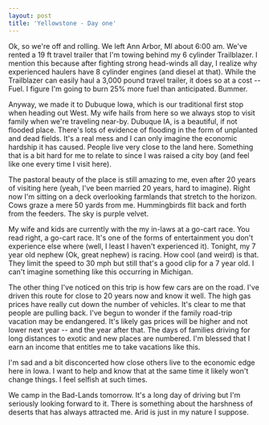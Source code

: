 ```yaml
---
layout: post
title: 'Yellowstone - Day one'
---
```

Ok, so we're off and rolling. We left Ann Arbor, MI about 6:00 am. We've rented a 19 ft travel trailer that I'm towing behind my 6 cylinder Trailblazer. I mention this because after fighting strong head-winds all day, I realize why experienced haulers have 8 cylinder engines (and diesel at that). While the Trailblazer can easily haul a 3,000 pound travel trailer, it does so at a cost -- Fuel. I figure I'm going to burn 25% more fuel than anticipated. Bummer.

Anyway, we made it to Dubuque Iowa, which is our traditional first stop when heading out West. My wife hails from here so we always stop to visit family when we're traveling near-by. Dubuque IA, is a beautiful, if not flooded place. There's lots of evidence of flooding in the form of unplanted and dead fields. It's a real mess and I can only imagine the economic hardship it has caused. People live very close to the land here. Something that is a bit hard for me to relate to since I was raised a city boy (and feel like one every time I visit here).

The pastoral beauty of the place is still amazing to me, even after 20 years of visiting here (yeah, I've been married 20 years, hard to imagine). Right now I'm sitting on a deck overlooking farmlands that stretch to the horizon. Cows graze a mere 50 yards from me. Hummingbirds flit back and forth from the feeders. The sky is purple velvet.

My wife and kids are currently with the my in-laws at a go-cart race. You read right, a go-cart race. It's one of the forms of entertainment you don't experience else where (well, I least I haven't experienced it). Tonight, my 7 year old nephew (Ok, great nephew) is racing. How cool (and weird) is that. They limit the speed to 30 mph but still that's a good clip for a 7 year old. I can't imagine something like this occurring in Michigan.

The other thing I've noticed on this trip is how few cars are on the road. I've driven this route for close to 20 years now and know it well. The high gas prices have really cut down the number of vehicles. It's clear to me that people are pulling back. I've begun to wonder if the family road-trip vacation may be endangered. It's likely gas prices will be higher and not lower next year -- and the year after that. The days of families driving for long distances to exotic and new places are numbered. I'm blessed that I earn an income that entitles me to take vacations like this.

I'm sad and a bit disconcerted how close others live to the economic edge here in Iowa. I want to help and know that at the same time it likely won't change things. I feel selfish at such times.

We camp in the Bad-Lands tomorrow. It's a long day of driving but I'm seriously looking forward to it. There is something about the harshness of deserts that has always attracted me. Arid is just in my nature I suppose.
